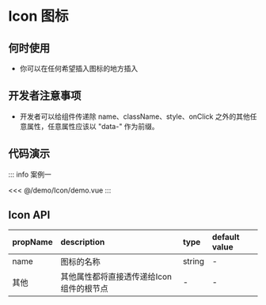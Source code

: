 <script setup lang="ts">
  import Demo from '@/demo/Icon/demo.vue';
</script>

# Icon 图标

## 何时使用

- 你可以在任何希望插入图标的地方插入

## 开发者注意事项

- 开发者可以给组件传递除 name、className、style、onClick 之外的其他任意属性，任意属性应该以 "data-" 作为前缀。

## 代码演示

::: info 案例一
<Demo />

<<< @/demo/Icon/demo.vue
:::

## Icon API

| propName | description                      | type                     | default value |
| -------- | :------------------------------- | :----------------------- | :------------ |
| name | 图标的名称 | string | - |
| 其他 | 其他属性都将直接透传递给Icon组件的根节点 | - | - |
